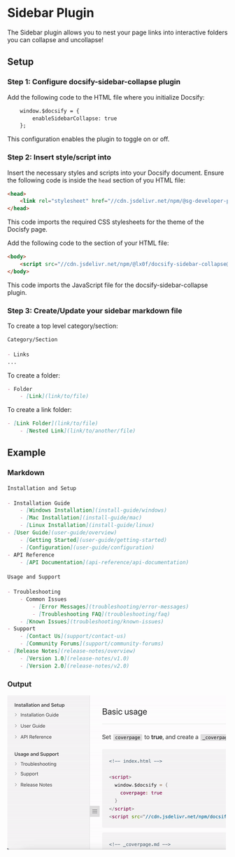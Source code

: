 # Sidebar Plugin

The Sidebar plugin allows you to nest your page links into interactive folders
you can collapse and uncollapse!

## Setup

### Step 1: Configure docsify-sidebar-collapse plugin

Add the following code to the HTML file where you initialize Docsify:

```html
	window.$docsify = {
		enableSidebarCollapse: true
	};
```

This configuration enables the plugin to toggle on or off.

### Step 2: Insert style/script into 

Insert the necessary styles and scripts into your Docsify document. Ensure the 
following code is inside the `head` section of you HTML file:

```html
<head>
    <link rel="stylesheet" href="//cdn.jsdelivr.net/npm/@sg-developer-portal/doc-theme-default@0.0.13/public/dist/doc.css">
</head>
```

This code imports the required CSS stylesheets for the theme of the Docisfy page.

Add the following code to the <body> section of your HTML file:

```html
<body>
    <script src="//cdn.jsdelivr.net/npm/@lx0f/docsify-sidebar-collapse@latest/dist/docsify-sidebar-collapse.bundle.js"></script>
</body>
```

This code imports the JavaScript file for the docsify-sidebar-collapse plugin.

### Step 3: Create/Update your sidebar markdown file

To create a top level category/section:

```md
Category/Section

- Links
...
```

To create a folder:

```md
- Folder
    - [Link](link/to/file)
```

To create a link folder:

```md
- [Link Folder](link/to/file)
    - [Nested Link](link/to/another/file)
```

## Example

### Markdown

```md
Installation and Setup

- Installation Guide
    - [Windows Installation](install-guide/windows)
    - [Mac Installation](install-guide/mac)
    - [Linux Installation](install-guide/linux)
- [User Guide](user-guide/overview)
    - [Getting Started](user-guide/getting-started)
    - [Configuration](user-guide/configuration)
- API Reference
    - [API Documentation](api-reference/api-documentation)

Usage and Support

- Troubleshooting
    - Common Issues
        - [Error Messages](troubleshooting/error-messages)
        - [Troubleshooting FAQ](troubleshooting/faq)
    - [Known Issues](troubleshooting/known-issues)
- Support
    - [Contact Us](support/contact-us)
    - [Community Forums](support/community-forums)
- [Release Notes](release-notes/overview)
    - [Version 1.0](release-notes/v1.0)
    - [Version 2.0](release-notes/v2.0)
```

### Output

![Example Sidebar Output](../assets/example-sidebar.gif)

